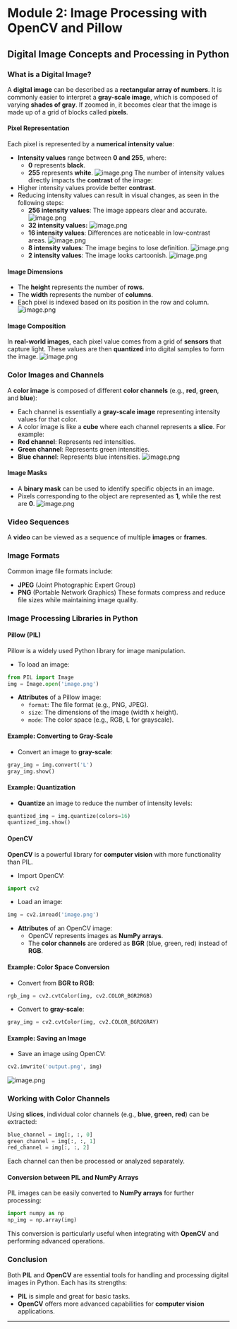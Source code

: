 

# Module 2: Image Processing with OpenCV and Pillow
## Digital Image Concepts and Processing in Python
### What is a Digital Image?
A **digital image** can be described as a **rectangular array of numbers**. It is commonly easier to interpret a **gray-scale image**, which is composed of varying **shades of gray**. If zoomed in, it becomes clear that the image is made up of a grid of blocks called **pixels**.
#### Pixel Representation
Each pixel is represented by a **numerical intensity value**:
- **Intensity values** range between **0 and 255**, where:
	- **0** represents **black**.
	- **255** represents **white**.
![image.png](https://prod-files-secure.s3.us-west-2.amazonaws.com/03e82b26-cccb-4906-bb56-adabcbdc0655/fa1bb4aa-313a-44c2-a7b3-7fa4a8432b08/image.png?X-Amz-Algorithm=AWS4-HMAC-SHA256&X-Amz-Content-Sha256=UNSIGNED-PAYLOAD&X-Amz-Credential=AKIAT73L2G45FSPPWI6X%2F20241231%2Fus-west-2%2Fs3%2Faws4_request&X-Amz-Date=20241231T221325Z&X-Amz-Expires=3600&X-Amz-Signature=955fdb8711f3e36cd6992970b03d6eecab694522722fc7c21f26c5e4ffc10f1e&X-Amz-SignedHeaders=host&x-id=GetObject)
The number of intensity values directly impacts the **contrast** of the image:
- Higher intensity values provide better **contrast**.
- Reducing intensity values can result in visual changes, as seen in the following steps:
	- **256 intensity values**: The image appears clear and accurate.
![image.png](https://prod-files-secure.s3.us-west-2.amazonaws.com/03e82b26-cccb-4906-bb56-adabcbdc0655/0de7dfb4-99dc-4b87-8932-5165b3c3b775/image.png?X-Amz-Algorithm=AWS4-HMAC-SHA256&X-Amz-Content-Sha256=UNSIGNED-PAYLOAD&X-Amz-Credential=AKIAT73L2G45FSPPWI6X%2F20241231%2Fus-west-2%2Fs3%2Faws4_request&X-Amz-Date=20241231T221326Z&X-Amz-Expires=3600&X-Amz-Signature=5cdceb78b751894f794dc75eb53afd6f7ba79e825a1c58b61979818067a4668f&X-Amz-SignedHeaders=host&x-id=GetObject)
	- **32 intensity values:**
![image.png](https://prod-files-secure.s3.us-west-2.amazonaws.com/03e82b26-cccb-4906-bb56-adabcbdc0655/7eb81f08-b190-4c5a-ba2b-2a498a15b2c4/image.png?X-Amz-Algorithm=AWS4-HMAC-SHA256&X-Amz-Content-Sha256=UNSIGNED-PAYLOAD&X-Amz-Credential=AKIAT73L2G45FSPPWI6X%2F20241231%2Fus-west-2%2Fs3%2Faws4_request&X-Amz-Date=20241231T221326Z&X-Amz-Expires=3600&X-Amz-Signature=024f5aa20ccff7584178b0ff6bcca1c94cf57780967c36a85df0727effac60f6&X-Amz-SignedHeaders=host&x-id=GetObject)
	- **16 intensity values**: Differences are noticeable in low-contrast areas.
![image.png](https://prod-files-secure.s3.us-west-2.amazonaws.com/03e82b26-cccb-4906-bb56-adabcbdc0655/6bf56d44-9a14-4b7b-98c2-1f00b8630f0c/image.png?X-Amz-Algorithm=AWS4-HMAC-SHA256&X-Amz-Content-Sha256=UNSIGNED-PAYLOAD&X-Amz-Credential=AKIAT73L2G45FSPPWI6X%2F20241231%2Fus-west-2%2Fs3%2Faws4_request&X-Amz-Date=20241231T221326Z&X-Amz-Expires=3600&X-Amz-Signature=298262e06fc2c4d535f9f0ad305af3aa16df68306be460702a6b0422a9fa7762&X-Amz-SignedHeaders=host&x-id=GetObject)
	- **8 intensity values**: The image begins to lose definition.
![image.png](https://prod-files-secure.s3.us-west-2.amazonaws.com/03e82b26-cccb-4906-bb56-adabcbdc0655/cca05878-ca1a-43e0-8bec-1d146756f9ae/image.png?X-Amz-Algorithm=AWS4-HMAC-SHA256&X-Amz-Content-Sha256=UNSIGNED-PAYLOAD&X-Amz-Credential=AKIAT73L2G45FSPPWI6X%2F20241231%2Fus-west-2%2Fs3%2Faws4_request&X-Amz-Date=20241231T221326Z&X-Amz-Expires=3600&X-Amz-Signature=8caba6cda550af87952766fcad7bca81013c59fb94cfaf2e113df3889966ee0c&X-Amz-SignedHeaders=host&x-id=GetObject)
	- **2 intensity values**: The image looks cartoonish.
![image.png](https://prod-files-secure.s3.us-west-2.amazonaws.com/03e82b26-cccb-4906-bb56-adabcbdc0655/12da64d7-6b97-44e0-bc2c-52b9c47ce212/image.png?X-Amz-Algorithm=AWS4-HMAC-SHA256&X-Amz-Content-Sha256=UNSIGNED-PAYLOAD&X-Amz-Credential=AKIAT73L2G45FSPPWI6X%2F20241231%2Fus-west-2%2Fs3%2Faws4_request&X-Amz-Date=20241231T221326Z&X-Amz-Expires=3600&X-Amz-Signature=6630f4096e9990d0a7ccf114c80d406fc85c7907acba3b51d0bc97d0c1498a34&X-Amz-SignedHeaders=host&x-id=GetObject)
#### Image Dimensions
- The **height** represents the number of **rows**.
- The **width** represents the number of **columns**.
- Each pixel is indexed based on its position in the row and column.
![image.png](https://prod-files-secure.s3.us-west-2.amazonaws.com/03e82b26-cccb-4906-bb56-adabcbdc0655/ff056335-e79e-4491-b508-30cd45b6c194/image.png?X-Amz-Algorithm=AWS4-HMAC-SHA256&X-Amz-Content-Sha256=UNSIGNED-PAYLOAD&X-Amz-Credential=AKIAT73L2G45FSPPWI6X%2F20241231%2Fus-west-2%2Fs3%2Faws4_request&X-Amz-Date=20241231T221325Z&X-Amz-Expires=3600&X-Amz-Signature=0c8e6438a7f5b6c7f143c0efc801e7140a5c50793583ce272cc78a64c6a82abf&X-Amz-SignedHeaders=host&x-id=GetObject)
#### Image Composition
In **real-world images**, each pixel value comes from a grid of **sensors** that capture light. These values are then **quantized** into digital samples to form the image.
![image.png](https://prod-files-secure.s3.us-west-2.amazonaws.com/03e82b26-cccb-4906-bb56-adabcbdc0655/0c721ea0-409b-4d32-b630-a00d6f170d18/image.png?X-Amz-Algorithm=AWS4-HMAC-SHA256&X-Amz-Content-Sha256=UNSIGNED-PAYLOAD&X-Amz-Credential=AKIAT73L2G45FSPPWI6X%2F20241231%2Fus-west-2%2Fs3%2Faws4_request&X-Amz-Date=20241231T221325Z&X-Amz-Expires=3600&X-Amz-Signature=c855ae78b67f108bff0ce4ed52b3c6ea9455404fa6a7402522a07a295719fb45&X-Amz-SignedHeaders=host&x-id=GetObject)
### Color Images and Channels
A **color image** is composed of different **color channels** (e.g., **red**, **green**, and **blue**):
- Each channel is essentially a **gray-scale image** representing intensity values for that color.
- A color image is like a **cube** where each channel represents a **slice**.
For example:
- **Red channel**: Represents red intensities.
- **Green channel**: Represents green intensities.
- **Blue channel**: Represents blue intensities.
![image.png](https://prod-files-secure.s3.us-west-2.amazonaws.com/03e82b26-cccb-4906-bb56-adabcbdc0655/c0cc17c9-842f-413f-82e8-f3f44278cf74/image.png?X-Amz-Algorithm=AWS4-HMAC-SHA256&X-Amz-Content-Sha256=UNSIGNED-PAYLOAD&X-Amz-Credential=AKIAT73L2G45FSPPWI6X%2F20241231%2Fus-west-2%2Fs3%2Faws4_request&X-Amz-Date=20241231T221325Z&X-Amz-Expires=3600&X-Amz-Signature=6efeaa5056eb8bb9cec627ac6b0e4c88b1218432512a385de84679c7f1ff794f&X-Amz-SignedHeaders=host&x-id=GetObject)
#### Image Masks
- A **binary mask** can be used to identify specific objects in an image.
- Pixels corresponding to the object are represented as **1**, while the rest are **0**.
![image.png](https://prod-files-secure.s3.us-west-2.amazonaws.com/03e82b26-cccb-4906-bb56-adabcbdc0655/667eab4d-d19d-4618-81d0-663b6beb002c/image.png?X-Amz-Algorithm=AWS4-HMAC-SHA256&X-Amz-Content-Sha256=UNSIGNED-PAYLOAD&X-Amz-Credential=AKIAT73L2G45FSPPWI6X%2F20241231%2Fus-west-2%2Fs3%2Faws4_request&X-Amz-Date=20241231T221325Z&X-Amz-Expires=3600&X-Amz-Signature=74ce2ad02217185c009a7bb82b29f71553aa85e0a9d4519195e36384f63c91c8&X-Amz-SignedHeaders=host&x-id=GetObject)
### Video Sequences
A **video** can be viewed as a sequence of multiple **images** or **frames**.
### Image Formats
Common image file formats include:
- **JPEG** (Joint Photographic Expert Group)
- **PNG** (Portable Network Graphics)
These formats compress and reduce file sizes while maintaining image quality.
### Image Processing Libraries in Python
#### Pillow (PIL)
Pillow is a widely used Python library for image manipulation.
- To load an image:
```python
from PIL import Image
img = Image.open('image.png')
```
- **Attributes** of a Pillow image:
	- `format`: The file format (e.g., PNG, JPEG).
	- `size`: The dimensions of the image (width x height).
	- `mode`: The color space (e.g., RGB, L for grayscale).
#### Example: Converting to Gray-Scale
- Convert an image to **gray-scale**:
```python
gray_img = img.convert('L')
gray_img.show()
```
#### Example: Quantization
- **Quantize** an image to reduce the number of intensity levels:
```python
quantized_img = img.quantize(colors=16)
quantized_img.show()
```
#### OpenCV
**OpenCV** is a powerful library for **computer vision** with more functionality than PIL.
- Import OpenCV:
```python
import cv2
```
- Load an image:
```python
img = cv2.imread('image.png')
```
- **Attributes** of an OpenCV image:
	- OpenCV represents images as **NumPy arrays**.
	- The **color channels** are ordered as **BGR** (blue, green, red) instead of **RGB**.
#### Example: Color Space Conversion
- Convert from **BGR to RGB**:
```python
rgb_img = cv2.cvtColor(img, cv2.COLOR_BGR2RGB)
```
- Convert to **gray-scale**:
```python
gray_img = cv2.cvtColor(img, cv2.COLOR_BGR2GRAY)
```
#### Example: Saving an Image
- Save an image using OpenCV:
```python
cv2.imwrite('output.png', img)
```
![image.png](https://prod-files-secure.s3.us-west-2.amazonaws.com/03e82b26-cccb-4906-bb56-adabcbdc0655/25fcc977-54ea-484c-997e-9b6bd016f347/image.png?X-Amz-Algorithm=AWS4-HMAC-SHA256&X-Amz-Content-Sha256=UNSIGNED-PAYLOAD&X-Amz-Credential=AKIAT73L2G45FSPPWI6X%2F20241231%2Fus-west-2%2Fs3%2Faws4_request&X-Amz-Date=20241231T221325Z&X-Amz-Expires=3600&X-Amz-Signature=aeb6d00219eff26730ca5768291ce47471aeebc55a3c1d67b99eb6f22e31e36e&X-Amz-SignedHeaders=host&x-id=GetObject)
### Working with Color Channels
Using **slices**, individual color channels (e.g., **blue**, **green**, **red**) can be extracted:
```python
blue_channel = img[:, :, 0]
green_channel = img[:, :, 1]
red_channel = img[:, :, 2]
```
Each channel can then be processed or analyzed separately.
#### Conversion between PIL and NumPy Arrays
PIL images can be easily converted to **NumPy arrays** for further processing:
```python
import numpy as np
np_img = np.array(img)
```
This conversion is particularly useful when integrating with **OpenCV** and performing advanced operations.
### Conclusion
Both **PIL** and **OpenCV** are essential tools for handling and processing digital images in Python. Each has its strengths:
- **PIL** is simple and great for basic tasks.
- **OpenCV** offers more advanced capabilities for **computer vision** applications.
___


